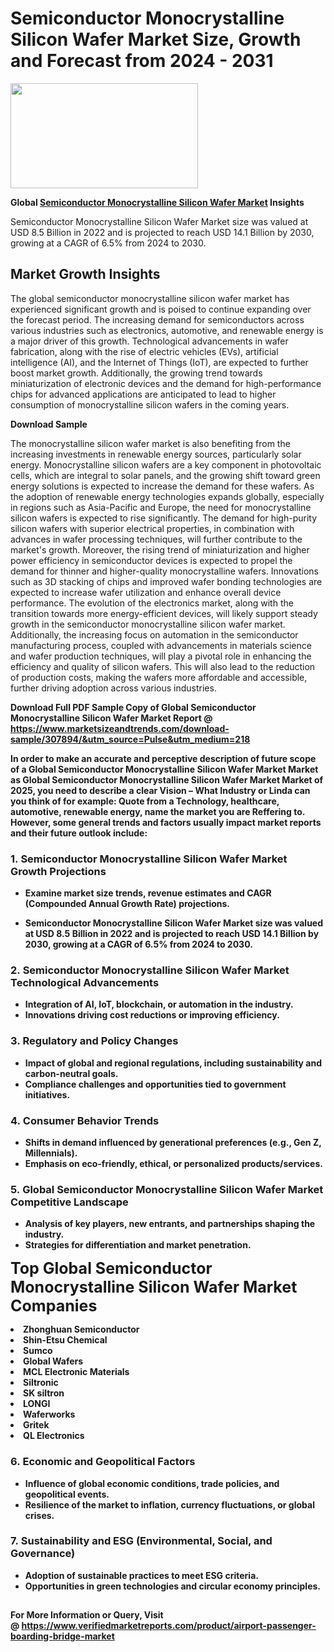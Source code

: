 <H1>Semiconductor Monocrystalline Silicon Wafer Market Size, Growth and Forecast from 2024 - 2031</H1><img class="aligncenter size-medium wp-image-584254" src="https://thirdeyenews.in/wp-content/uploads/2024/09/Global-Market-Research-300x168.jpeg" alt="" width="300" height="168" /><p><strong>Global&nbsp;<a href="https://www.marketsizeandtrends.com/download-sample/307894/&amp;utm_source=Pulse&amp;utm_medium=218">Semiconductor Monocrystalline Silicon Wafer Market</a> Insights</strong></p><p>Semiconductor Monocrystalline Silicon Wafer Market size was valued at USD 8.5 Billion in 2022 and is projected to reach USD 14.1 Billion by 2030, growing at a CAGR of 6.5% from 2024 to 2030.</p><p><h2>Market Growth Insights</h2> <p>The global semiconductor monocrystalline silicon wafer market has experienced significant growth and is poised to continue expanding over the forecast period. The increasing demand for semiconductors across various industries such as electronics, automotive, and renewable energy is a major driver of this growth. Technological advancements in wafer fabrication, along with the rise of electric vehicles (EVs), artificial intelligence (AI), and the Internet of Things (IoT), are expected to further boost market growth. Additionally, the growing trend towards miniaturization of electronic devices and the demand for high-performance chips for advanced applications are anticipated to lead to higher consumption of monocrystalline silicon wafers in the coming years.</p> <p><strong>Download Sample</strong></p> <p>The monocrystalline silicon wafer market is also benefiting from the increasing investments in renewable energy sources, particularly solar energy. Monocrystalline silicon wafers are a key component in photovoltaic cells, which are integral to solar panels, and the growing shift toward green energy solutions is expected to increase the demand for these wafers. As the adoption of renewable energy technologies expands globally, especially in regions such as Asia-Pacific and Europe, the need for monocrystalline silicon wafers is expected to rise significantly. The demand for high-purity silicon wafers with superior electrical properties, in combination with advances in wafer processing techniques, will further contribute to the market's growth. Moreover, the rising trend of miniaturization and higher power efficiency in semiconductor devices is expected to propel the demand for thinner and higher-quality monocrystalline wafers. Innovations such as 3D stacking of chips and improved wafer bonding technologies are expected to increase wafer utilization and enhance overall device performance. The evolution of the electronics market, along with the transition towards more energy-efficient devices, will likely support steady growth in the semiconductor monocrystalline silicon wafer market. Additionally, the increasing focus on automation in the semiconductor manufacturing process, coupled with advancements in materials science and wafer production techniques, will play a pivotal role in enhancing the efficiency and quality of silicon wafers. This will also lead to the reduction of production costs, making the wafers more affordable and accessible, further driving adoption across various industries. <p><strong></p><p><span class=""><strong>Download Full PDF Sample Copy of Global Semiconductor Monocrystalline Silicon Wafer Market Report</strong> @ <a href="https://www.marketsizeandtrends.com/download-sample/307894/&amp;utm_source=Pulse&amp;utm_medium=218" target="_blank">https://www.marketsizeandtrends.com/download-sample/307894/&amp;utm_source=Pulse&amp;utm_medium=218</a></span></p><p>In order to make an accurate and perceptive description of future scope of a Global&nbsp;Semiconductor Monocrystalline Silicon Wafer Market Market as Global&nbsp;Semiconductor Monocrystalline Silicon Wafer Market Market of 2025, you need to describe a clear Vision &ndash; What Industry or Linda can you think of for example: Quote from a Technology, healthcare, automotive, renewable energy, name the market you are Reffering to. However, some general trends and factors usually impact market reports and their future outlook include:</p><h3>1.&nbsp;<strong>Semiconductor Monocrystalline Silicon Wafer Market Growth Projections</strong></h3><ul><li>Examine market size trends, revenue estimates and CAGR (Compounded Annual Growth Rate) projections.</li><li><p>Semiconductor Monocrystalline Silicon Wafer Market size was valued at USD 8.5 Billion in 2022 and is projected to reach USD 14.1 Billion by 2030, growing at a CAGR of 6.5% from 2024 to 2030.</p></li></ul><h3>2.&nbsp;<strong>Semiconductor Monocrystalline Silicon Wafer Market Technological Advancements</strong></h3><ul><li>Integration of AI, IoT, blockchain, or automation in the industry.</li><li>Innovations driving cost reductions or improving efficiency.</li></ul><h3>3.&nbsp;<strong>Regulatory and Policy Changes</strong></h3><ul><li>Impact of global and regional regulations, including sustainability and carbon-neutral goals.</li><li>Compliance challenges and opportunities tied to government initiatives.</li></ul><h3>4.&nbsp;<strong>Consumer Behavior Trends</strong></h3><ul><li>Shifts in demand influenced by generational preferences (e.g., Gen Z, Millennials).</li><li>Emphasis on eco-friendly, ethical, or personalized products/services.</li></ul><h3>5.&nbsp;<strong>Global Semiconductor Monocrystalline Silicon Wafer Market Competitive Landscape</strong></h3><ul><li>Analysis of key players, new entrants, and partnerships shaping the industry.</li><li>Strategies for differentiation and market penetration.</li></ul><p data-pm-slice="1 1 []"><span style="color: inherit; font-family: inherit; font-size: 25px;">Top Global Semiconductor Monocrystalline Silicon Wafer Market Companies</span></p><div class="" data-test-id=""><p><li>Zhonghuan Semiconductor</li><li> Shin-Etsu Chemical</li><li> Sumco</li><li> Global Wafers</li><li> MCL Electronic Materials</li><li> Siltronic</li><li> SK siltron</li><li> LONGI</li><li> Waferworks</li><li> Gritek</li><li> QL Electronics</li></p></div><h3>6.&nbsp;<strong>Economic and Geopolitical Factors</strong></h3><ul><li>Influence of global economic conditions, trade policies, and geopolitical events.</li><li>Resilience of the market to inflation, currency fluctuations, or global crises.</li></ul><h3>7.&nbsp;<strong>Sustainability and ESG (Environmental, Social, and Governance)</strong></h3><ul><li>Adoption of sustainable practices to meet ESG criteria.</li><li>Opportunities in green technologies and circular economy principles.</li></ul><h2><strong style="font-size: 14px;">For More Information or Query, Visit @&nbsp;</strong><a style="background-color: #ffffff; font-size: 14px;" href="https://www.marketsizeandtrends.com/report/semiconductor-monocrystalline-silicon-wafer-market/" target="_blank">https://www.verifiedmarketreports.com/product/airport-passenger-boarding-bridge-market</a></h2>
